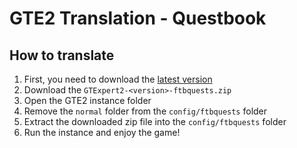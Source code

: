# GTE2 Translation - Questbook
## How to translate

1. First, you need to download the [latest version](https://github.com/GTModpackTeam/GTE2-Translations/releases)
2. Download the `GTExpert2-<version>-ftbquests.zip`
3. Open the GTE2 instance folder
4. Remove the `normal` folder from the `config/ftbquests` folder
5. Extract the downloaded zip file into the `config/ftbquests` folder
6. Run the instance and enjoy the game!
